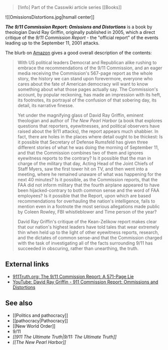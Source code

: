> [!info] Part of the Casswiki article series [[Books]]

![[OmissionsDistortions.jpg|hsmall center]]

_**The 9/11 Commission Report: Omissions and Distortions**_ is a book by theologian David Ray Griffin, originally published in 2005, which a direct critique of the _9/11 Commission Report_ - the "official report" of the events leading up to the September 11, 2001 attacks.

The blurb on [Amazon](http://www.amazon.com/The-Commission-Report-Omissions-Distortions/dp/1566565847) gives a good overall description of the contents:

> With US political leaders Democrat and Republican alike rushing to embrace the recommendations of the 9/11 Commission, and an eager media receiving the Commission's 567-page report as the whole story, the history we can stand upon forevermore, everyone who cares about the fate of American democracy will want to know something about what those pages actually say. The Commission's account, by popular reckoning, has made an impression with its heft, its footnotes, its portrayal of the confusion of that sobering day, its detail, its narrative finesse.
> 
> Yet under the magnifying glass of David Ray Griffin, eminent theologian and author of _The New Pearl Harbor_ (a book that explores questions that reporters, eyewitnesses, and political observers have raised about the 9/11 attacks), the report appears much shabbier. In fact, there are holes in the places where detail ought to be thickest: Is it possible that Secretary of Defense Rumsfeld has given three different stories of what he was doing the morning of September 11, and that the Commission combines two of them and ignores eyewitness reports to the contrary? Is it possible that the man in charge of the military that day, Acting Head of the Joint Chiefs of Staff Myers, saw the first tower hit on TV, and then went into a meeting, where he remained unaware of what was happening for the next 40 minutes? Is it possible, as the Commission reports, that the FAA did not inform military that the fourth airplane appeared to have been hijacked-contrary to both common sense and the word of FAA employees? Is it possible that the Report, upon which are based recommendations for overhauling the nation's intelligence, fails to mention even in a footnote the most serious allegations made public by Coleen Rowley, FBI whistleblower and Time person of the year?
> 
> David Ray Griffin's critique of the Kean-Zelikow report makes clear that our nation's highest leaders have told tales that wear extremely thin when held up to the light of other eyewitness reports, research, and the dictates of common sense-and that the Commission charged with the task of investigating all of the facts surrounding 9/11 has succeeded in obscuring, rather than unearthing, the truth.

External links
--------------

*   [911Truth.org: The 9/11 Commission Report: A 571-Page Lie](http://www.911truth.org/the-911-commission-report-a-571-page-lie/)
*   [YouTube: David Ray Griffin - 911 Commission Report: Ommissions and Distortions](https://www.youtube.com/watch?v=UmuYgP7-RfU)

See also
--------

*   [[Politics and pathocracy]]
*   [[pathocracy|Pathocracy]]
*   [[New World Order]]
*   9/11
*   _[[911 The Ultimate Truth|9/11: The Ultimate Truth]]_
*   _[[The New Pearl Harbor]]_